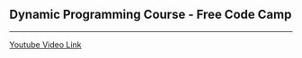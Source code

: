 ## Dynamic Programming Course - Free Code Camp

---

[Youtube Video Link](https://www.youtube.com/watch?v=oBt53YbR9Kk)
